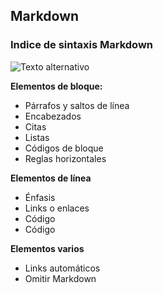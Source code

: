 ## Markdown
### Indice de sintaxis Markdown
![Texto alternativo](/imagen.jpg)

**Elementos de bloque:**
- Párrafos y saltos de línea
- Encabezados
- Citas
- Listas
- Códigos de bloque
- Reglas horizontales

**Elementos de línea**
- Énfasis
- Links o enlaces
- Código
- Código

**Elementos varios**
- Links automáticos
- Omitir Markdown
